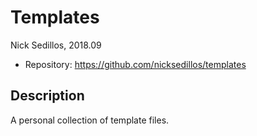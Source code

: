 # Templates

Nick Sedillos, 2018.09

* Repository: https://github.com/nicksedillos/templates

## Description

A personal collection of template files.
